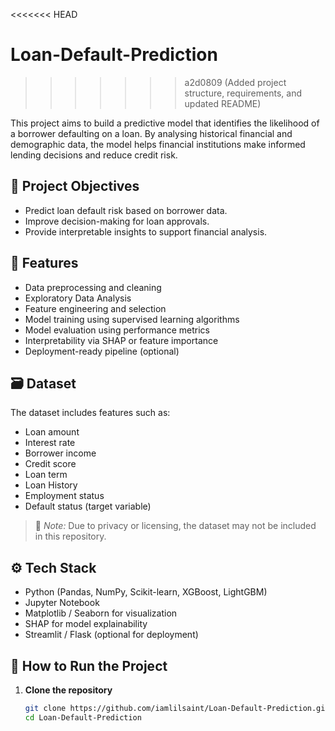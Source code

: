 <<<<<<< HEAD

# Loan-Default-Prediction

>>>>>>> a2d0809 (Added project structure, requirements, and updated README)

This project aims to build a predictive model that identifies the likelihood of a borrower defaulting on a loan. By analysing historical financial and demographic data, the model helps financial institutions make informed lending decisions and reduce credit risk.

## 📌 Project Objectives

- Predict loan default risk based on borrower data.
- Improve decision-making for loan approvals.
- Provide interpretable insights to support financial analysis.

## 🧠 Features

- Data preprocessing and cleaning
- Exploratory Data Analysis
- Feature engineering and selection
- Model training using supervised learning algorithms
- Model evaluation using performance metrics
- Interpretability via SHAP or feature importance
- Deployment-ready pipeline (optional)

## 🗃️ Dataset

The dataset includes features such as:

- Loan amount
- Interest rate
- Borrower income
- Credit score
- Loan term
- Loan History
- Employment status
- Default status (target variable)

> 📌 *Note:* Due to privacy or licensing, the dataset may not be included in this repository.

## ⚙️ Tech Stack

- Python (Pandas, NumPy, Scikit-learn, XGBoost, LightGBM)
- Jupyter Notebook
- Matplotlib / Seaborn for visualization
- SHAP for model explainability
- Streamlit / Flask (optional for deployment)

## 🚀 How to Run the Project

1. **Clone the repository**
   ```bash
   git clone https://github.com/iamlilsaint/Loan-Default-Prediction.git
   cd Loan-Default-Prediction
